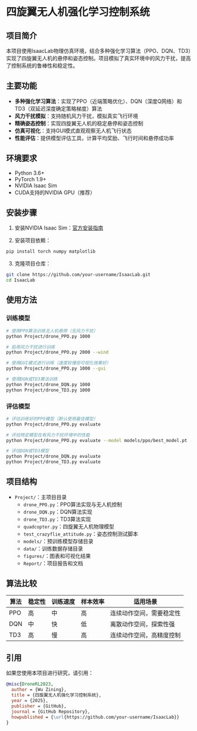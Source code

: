 # 四旋翼无人机强化学习控制系统

## 项目简介

本项目使用IsaacLab物理仿真环境，结合多种强化学习算法（PPO、DQN、TD3）实现了四旋翼无人机的悬停和姿态控制。项目模拟了真实环境中的风力干扰，提高了控制系统的鲁棒性和稳定性。

## 主要功能

- **多种强化学习算法**：实现了PPO（近端策略优化）、DQN（深度Q网络）和TD3（双延迟深度确定策略梯度）算法
- **风力干扰模拟**：支持随机风力干扰，模拟真实飞行环境
- **精确姿态控制**：实现四旋翼无人机的稳定悬停和姿态控制
- **仿真可视化**：支持GUI模式直观观察无人机飞行状态
- **性能评估**：提供模型评估工具，计算平均奖励、飞行时间和悬停成功率

## 环境要求

- Python 3.6+
- PyTorch 1.9+
- NVIDIA Isaac Sim
- CUDA支持的NVIDIA GPU（推荐）

## 安装步骤

1. 安装NVIDIA Isaac Sim：[官方安装指南](https://developer.nvidia.com/isaac-sim)

2. 安装项目依赖：
```bash
pip install torch numpy matplotlib
```

3. 克隆项目仓库：
```bash
git clone https://github.com/your-username/IsaacLab.git
cd IsaacLab
```

## 使用方法

### 训练模型

```bash
# 使用PPO算法训练无人机悬停（无风力干扰）
python Project/drone_PPO.py 1000

# 启用风力干扰进行训练
python Project/drone_PPO.py 2000 --wind

# 使用GUI模式进行训练（速度较慢但可视化效果好）
python Project/drone_PPO.py 1000 --gui

# 使用DQN或TD3算法训练
python Project/drone_DQN.py 1000
python Project/drone_TD3.py 1000
```

### 评估模型

```bash
# 评估训练好的PPO模型（默认使用最佳模型）
python Project/drone_PPO.py evaluate

# 评估特定模型在有风力干扰环境中的性能
python Project/drone_PPO.py evaluate --model models/ppo/best_model.pt --wind

# 评估DQN或TD3模型
python Project/drone_DQN.py evaluate
python Project/drone_TD3.py evaluate
```

## 项目结构

- `Project/`：主项目目录
  - `drone_PPO.py`：PPO算法实现与无人机控制
  - `drone_DQN.py`：DQN算法实现
  - `drone_TD3.py`：TD3算法实现
  - `quadcopter.py`：四旋翼无人机物理模型
  - `test_crazyflie_attitude.py`：姿态控制测试脚本
  - `models/`：预训练模型存储目录
  - `data/`：训练数据存储目录
  - `figures/`：图表和可视化结果
  - `Report/`：项目报告和文档

## 算法比较

| 算法 | 稳定性 | 训练速度 | 样本效率 | 适用场景 |
|-----|-------|---------|---------|---------|
| PPO | 高 | 中 | 高 | 连续动作空间，需要稳定性 |
| DQN | 中 | 快 | 低 | 离散动作空间，探索性强 |
| TD3 | 高 | 慢 | 高 | 连续动作空间，高精度控制 |

## 引用

如果您使用本项目进行研究，请引用：

```bibtex
@misc{DroneRL2023,
  author = {Wu Zining},
  title = {四旋翼无人机强化学习控制系统},
  year = {2025},
  publisher = {GitHub},
  journal = {GitHub Repository},
  howpublished = {\url{https://github.com/your-username/IsaacLab}}
}
```
